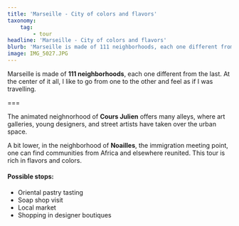 ```yaml
---
title: 'Marseille - City of colors and flavors'
taxonomy:
    tag:
        - tour
headline: 'Marseille - City of colors and flavors'
blurb: 'Marseille is made of 111 neighborhoods, each one different from the last.'
image: IMG_5027.JPG
---
```


Marseille is made of **111 neighborhoods**, each one different from the last. At the center of it all, I like to go from one to the other and feel as if I was travelling.  

===

The animated neighnorhood of **Cours Julien** offers many alleys, where art galleries, young designers, and street artists have taken over the urban space.  

A bit lower, in the neighborhood of **Noailles**, the immigration meeting point, one can find communities from Africa and elsewhere reunited. This tour is rich in flavors and colors.

#### Possible stops: 
* Oriental pastry tasting
* Soap shop visit
* Local market
* Shopping in designer boutiques
